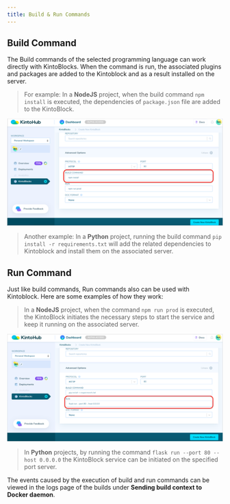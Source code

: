 ```yaml
---
title: Build & Run Commands
---
```



## Build Command

The Build commands of the selected programming language can work directly with KintoBlocks. When the command is run, the associated plugins and packages are added to the Kintoblock and as a result installed on the server.

>For example: In a **NodeJS** project, when the build command `npm install` is executed, the dependencies of `package.json` file are added to the KintoBlock.

![Screenshot](/docs/assets/build-run-commands.png)

>Another example: In a **Python** project, running the build command `pip install -r requirements.txt` will add the related dependencies to Kintoblock and install them on the associated server.

## Run Command

Just like build commands, Run commands also can be used with Kintoblock. Here are some examples of how they work:

>In a **NodeJS** project, when the command `npm run prod` is executed, the KintoBlock initiates the necessary steps to start the service and keep it running on the associated server. 

![Screenshot](/docs/assets/build-run-commands-python.png)

>In **Python** projects, by running the command `flask run --port 80 --host 0.0.0.0` the KintoBlock service can be initiated on the specified port server.

The events caused by the execution of build and run commands can be viewed in the logs page of the builds under **Sending build context to Docker daemon**.
